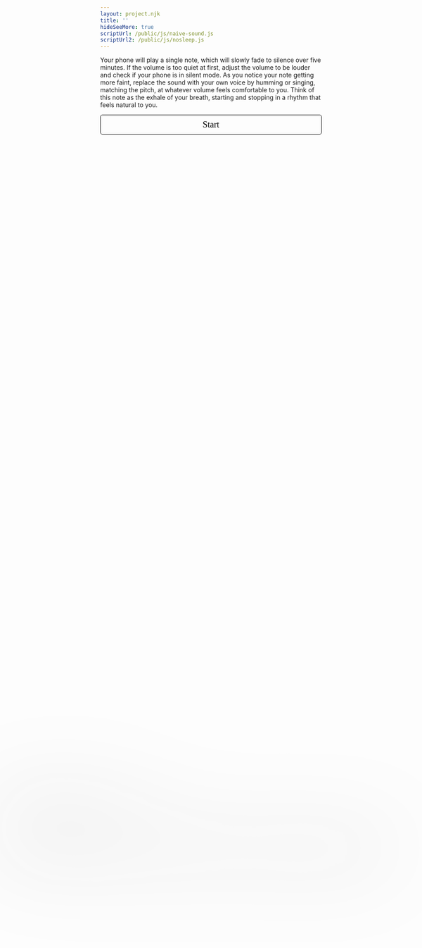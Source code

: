 ```yaml
---
layout: project.njk
title: ''
hideSeeMore: true
scriptUrl: /public/js/naive-sound.js
scriptUrl2: /public/js/nosleep.js
---
```

<div id="opening-screen">
  <p style="font-style:normal;">
    Your phone will play a single note, which will slowly fade to silence over five minutes. If the volume is too quiet at first, adjust the volume to be louder and check if your phone is in silent mode. As you notice your note getting more faint, replace the sound with your own voice by humming or singing, matching the pitch, at whatever volume feels comfortable to you. Think of this note as the exhale of your breath, starting and stopping in a rhythm that feels natural to you.
  </p>

  <!-- <p>
    (If you don't hear any audio, make sure that your volume is up, and check that silent mode is not toggled on)
  </p> -->

  <div>
    <button id="naive-button" style="
        background-color: transparent; margin: auto; text-align: center; width: 100%; padding: 10px; border-radius: 5px; font-family: 'Ibarra Real Nova'; font-size: 20px; cursor: pointer; border: solid black 1px; color: black;">
      Start
    </button>
  </div>
</div>

<div id="closing-message" style="filter: blur(100px); transition: filter 10s ease-in-out; height: 300px; position: absolute; left: 0; right: 0; bottom: 0; top: 0; margin: auto; z-index: -1; background-color: transparent;">
  <p>"Audio is an ephemeral social architecture made of air"</p>
  <p>- Micah Silver, <em>Figures in Air</em></p>
  <p style="margin-top: 50px">This is an in initial experiment in using a web-based score for sound-making, which combines elements of user performance, text-based instruction, and web-native audio. If you would like to develop a piece within this framework, or have feedback, <a href="mailto:reubenson@gmail.com">send me an email!</a></p>
</div>

<style>
  .blur {
    filter: blur(100px);
  }

  .unblur {
    filter: blur(0px) !important;
  }
</style>

<!-- <p>

</p> -->
